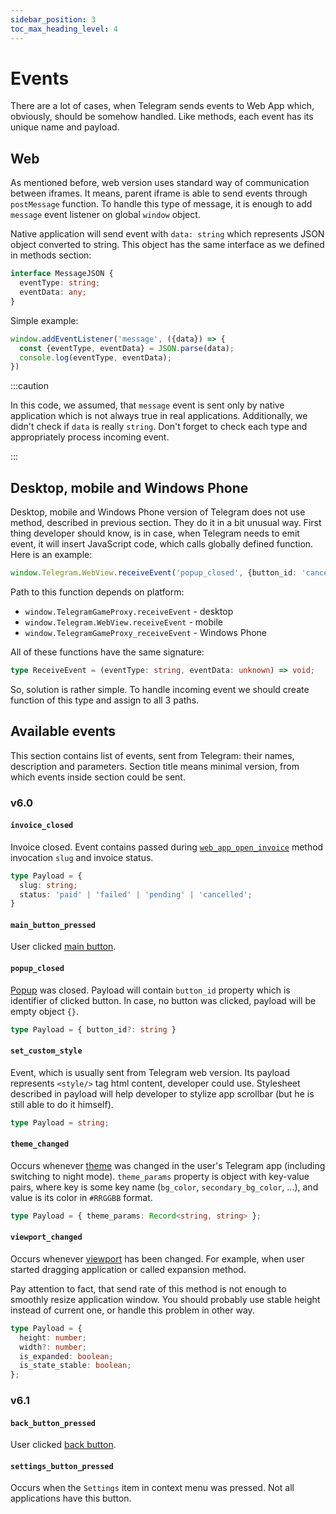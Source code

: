 ```yaml
---
sidebar_position: 3
toc_max_heading_level: 4
---
```


# Events

There are a lot of cases, when Telegram sends events to Web App which,
obviously, should be somehow handled. Like methods, each event has its unique
name and payload.

## Web

As mentioned before, web version uses standard way of communication between
iframes. It means, parent iframe is able to send events through
`postMessage` function. To handle this type of message, it is enough to
add `message` event listener on global `window` object.

Native application will send event with `data: string` which represents JSON
object converted to string. This object has the same interface as we defined in
methods section:

```typescript
interface MessageJSON {
  eventType: string;
  eventData: any;
}
```

Simple example:

```typescript
window.addEventListener('message', ({data}) => {
  const {eventType, eventData} = JSON.parse(data);
  console.log(eventType, eventData);
})
```

:::caution

In this code, we assumed, that `message` event is sent only by native
application which is not always true in real applications. Additionally, we
didn't check if `data` is really `string`. Don't forget to check each type and
appropriately process incoming event.

:::

## Desktop, mobile and Windows Phone

Desktop, mobile and Windows Phone version of Telegram does not use method,
described in previous section. They do it in a bit unusual way. First thing
developer should know, is in case, when Telegram needs to emit event, it will
insert JavaScript code, which calls globally defined function. Here is an
example:

```typescript
window.Telegram.WebView.receiveEvent('popup_closed', {button_id: 'cancel'});
```

Path to this function depends on platform:

- `window.TelegramGameProxy.receiveEvent` - desktop
- `window.Telegram.WebView.receiveEvent` - mobile
- `window.TelegramGameProxy_receiveEvent` - Windows Phone

All of these functions have the same signature:

```typescript
type ReceiveEvent = (eventType: string, eventData: unknown) => void;
```

So, solution is rather simple. To handle incoming event we should create
function of this type and assign to all 3 paths.

## Available events

This section contains list of events, sent from Telegram: their names,
description and parameters. Section title means minimal version, from which
events inside section could be sent.

### v6.0

#### `invoice_closed`

Invoice closed. Event contains passed
during [`web_app_open_invoice`](methods#web_app_open_invoice) method
invocation `slug` and invoice status.

```typescript
type Payload = {
  slug: string;
  status: 'paid' | 'failed' | 'pending' | 'cancelled';
}
```

#### `main_button_pressed`

User clicked [main button](../features/main-button).

#### `popup_closed`

[Popup](../features/popup) was closed. Payload will contain `button_id` property
which is identifier of clicked button. In case, no button was clicked, payload
will be empty object `{}`.

```typescript
type Payload = { button_id?: string }
```

#### `set_custom_style`

Event, which is usually sent from Telegram web version. Its payload represents
`<style/>` tag html content, developer could use. Stylesheet described in
payload will help developer to stylize app scrollbar (but he is still able to do
it himself).

```typescript
type Payload = string;
```

#### `theme_changed`

Occurs whenever [theme](../features/theme) was changed in the user's Telegram
app (including switching to night mode). `theme_params` property is object with
key-value pairs, where key is some key name (`bg_color`, `secondary_bg_color`,
...), and value is its color in `#RRGGBB` format.

```typescript
type Payload = { theme_params: Record<string, string> };
```

#### `viewport_changed`

Occurs whenever [viewport](../features/viewport) has been changed. For example,
when user started dragging application or called expansion method.

Pay attention to fact, that send rate of this method is not enough to smoothly
resize application window. You should probably use stable height instead of
current one, or handle this problem in other way.

```typescript
type Payload = {
  height: number;
  width?: number;
  is_expanded: boolean;
  is_state_stable: boolean;
};
```

### v6.1

#### `back_button_pressed`

User clicked [back button](../features/back-button).

#### `settings_button_pressed`

Occurs when the `Settings` item in context menu was pressed. Not all
applications have this button.